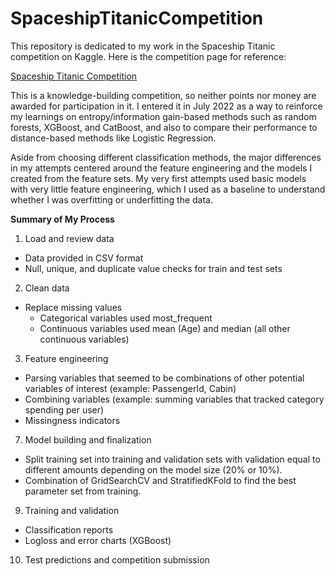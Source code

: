 # SpaceshipTitanicCompetition

This repository is dedicated to my work in the Spaceship Titanic competition on Kaggle. Here is the competition page for reference:

[Spaceship Titanic Competition](https://www.kaggle.com/competitions/spaceship-titanic)

This is a knowledge-building competition, so neither points nor money are awarded for participation in it. I entered it in July 2022 as a way to reinforce my learnings on entropy/information gain-based methods such as random forests, XGBoost, and CatBoost, and also to compare their performance to distance-based methods like Logistic Regression.

Aside from choosing different classification methods, the major differences in my attempts centered around the feature engineering and the models I created from the feature sets. My very first attempts used basic models with very little feature engineering, which I used as a baseline to understand whether I was overfitting or underfitting the data.

__Summary of My Process__
1. Load and review data
  - Data provided in CSV format
  - Null, unique, and duplicate value checks for train and test sets
2. Clean data
  - Replace missing values
    - Categorical variables used most_frequent
    - Continuous variables used mean (Age) and median (all other continuous variables)
3. Feature engineering
  - Parsing variables that seemed to be combinations of other potential variables of interest (example: PassengerId, Cabin)
  - Combining variables (example: summing variables that tracked category spending per user)
  - Missingness indicators
7. Model building and finalization
  - Split training set into training and validation sets with validation equal to different amounts depending on the model size (20% or 10%).
  - Combination of GridSearchCV and StratifiedKFold to find the best parameter set from training.
9. Training and validation
  - Classification reports
  - Logloss and error charts (XGBoost)
10. Test predictions and competition submission


